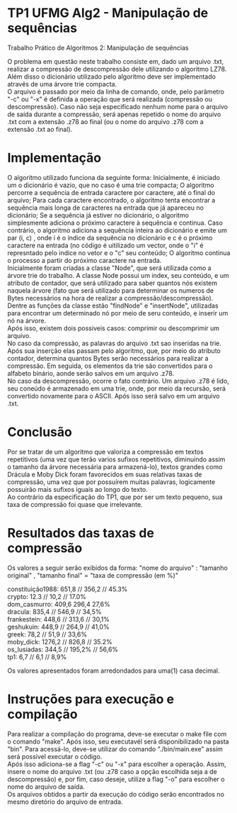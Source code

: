 # TP1 UFMG Alg2 - Manipulação de sequências
Trabalho Prático de Algoritmos 2: Manipulação de sequências

  O problema em questão neste trabalho consiste em, dado um arquivo .txt, realizar a compressão de descompressão dele utilizando o algoritmo LZ78. Além disso o dicionário utilizado pelo algoritmo deve ser implementado através de uma árvore trie compacta. <br />
  O arquivo é passado por meio da linha de comando, onde, pelo parâmetro "-c" ou "-x" é definida a operação que será realizada (compressão ou descompressão). Caso não seja especificado nenhum nome para o arquivo de saída durante a compressão, será apenas repetido o nome do arquivo .txt com a extensão .z78 ao final (ou o nome do arquivo .z78 com a extensão .txt ao final).
  
# Implementação

  O algoritmo utilizado funciona da seguinte forma: Inicialmente, é iniciado um o dicionário é vazio, que no caso é uma trie compacta; O algoritmo percorre a sequência de entrada caractere por caractere, até o final do arquivo; Para cada caractere encontrado, o algoritmo tenta encontrar a sequência mais longa de caracteres na entrada que já apareceu no dicionário; Se a sequência já estiver no dicionário, o algoritmo simplesmente adiciona o próximo caractere à sequência e continua.  Caso contrário, o algoritmo adiciona a sequência inteira ao dicionário e emite um par (i, c) , onde i é o índice da sequência no dicionário e c é o próximo caractere na entrada (no código é uitilizado um vector, onde o "i" é represntado pelo indice no vetor e o "c" seu conteúdo; O algoritmo continua o processo a partir do próximo caractere na entrada.  <br />
  Inicialmente foram criadas a classe "Node", que será utilizada como a árvore trie do trabalho. A classe Node possui um index, seu conteúdo, e um atributo de contador, que será utilizado para saber quantos nós existem naquela árvore (fato que será utilizado para determinar os numeros de Bytes necessários na hora de realizar a compressão/descompressão). Dentre as funções da classe estão "findNode" e "insertNode", utilizadas para encontrar um determinado nó por meio de seru conteúdo, e inserir um nó na árvore. <br />
  Após isso, existem dois possiveis casos: comprimir ou descomprimir um arquivo. <br />
  No caso da compressão, as palavras do arquivo .txt sao inseridas na trie. Após sua inserção elas passam pelo algoritmo, que, por meio do atributo contador, determina quantos Bytes serão necessários para realizar a compressão. Em seguida, os elementos da trie são convertidos para o alfabeto binário, aonde serão salvos em um arquivo .z78. <br />
  No caso da descompressão, ocorre o fato contrário. Um arquivo .z78 é lido, seu coneúdo é armazenado em uma trie, onde, por meio da recursão, será convertido novamente para o ASCII. Após isso será salvo em um arquivo .txt.

# Conclusão
  
  Por se tratar de um algoritmo que valoriza a compressão em textos repetitivos (uma vez que terão varios sufixos repetitivos, diminuindo assim o tamanho da árvore necessária para armazená-lo), textos grandes como Drácula e Moby Dick foram favorecidos em suas relativas taxas de compressão, uma vez que por possuírem muitas palavras, logicamente possuirão mais sufixos iguais ao longo do texto.  <br />Ao contrário da especificação do TP1, que por ser um texto pequeno, sua taxa de compressão foi quase que irrelevante.

# Resultados das taxas de compressão 

Os valores a seguir serão exibidos da forma: "nome do arquivo" : "tamanho original" , "tamanho final" = "taxa de compressão (em %)" <br />

  constituição1988: 651,8 // 356,2 // 45.3%  <br />
  crypto: 12.3 // 10,2 // 17.0%  <br />
  dom_casmurro: 409,6 296,4 27,6%  <br />
  dracula: 835,4 // 546,9 // 34,5% <br />
  frankestein: 448,6 // 313,6 // 30,1% <br />
  geshukuin: 448,9 // 264,9 // 41,0% <br />
  greek: 78,2 // 51,9 // 33,6% <br />
  moby_dick: 1276,2 // 826,8 // 35.2% <br />
  os_lusiadas: 344,5 // 195,2% // 56,6% <br />
  tp1: 6,7 // 6,1 //  8,9% <br />
 
  Os valores apresentados foram arredondados para uma(1) casa decimal.
  
# Instruções para execução e compilação
 
  Para realizar a compilação do programa, deve-se executar o make file com o comando "make". Após isso, seu executavél será disponibilizado na pasta "bin". Para acessá-lo, deve-se utilizar do comando "./bin/main.exe" assim será possível executar o código. <br /> Após isso adiciona-se a flag "-c" ou "-x" para escolher a operação. Assim, insere o nome do arquivo .txt (ou .z78 caso a opção escolhida seja a de descompressão) e, por fim, caso deseje, utilize a flag "-o" para escolher o nome do arquivo de saída. <br/>
Os arquivos obtidos a partir da execução do código serão encontrados no mesmo diretório do arquivo de entrada.
